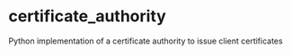 # certificate_authority
Python implementation of a certificate authority to issue client certificates
